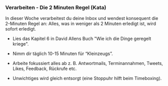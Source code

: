 ### Verarbeiten - Die 2 Minuten Regel (Kata)

In dieser Woche verarbeitest du deine Inbox und wendest konsequent die 2-Minuten Regel  an: Alles, was in weniger als 2 Minuten erledigt ist, wird sofort erledigt.

- Lies das Kapitel 6 in David Allens Buch "Wie ich die Dinge geregelt kriege".

- Nimm dir täglich 10-15 Minuten für “Kleinzeugs”.
- Arbeite fokussiert alles ab z. B. Antwortmails, Terminannahmen, Tweets, Likes, Feedback, Rückrufe etc.
- Unwichtiges wird gleich entsorgt (eine Stoppuhr hilft beim Timeboxing).
